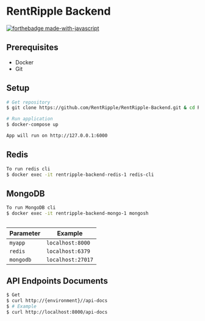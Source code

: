 # RentRipple Backend

[![forthebadge made-with-javascript](https://forthebadge.com/images/badges/made-with-javascript.svg)](https://nodejs.org/en/)


## Prerequisites
- Docker
- Git


## Setup 
```bash
# Get repository
$ git clone https://github.com/RentRipple/RentRipple-Backend.git & cd RentRipple-Backend/

# Run application
$ docker-compose up

App will run on http://127.0.0.1:6000
 ```
 ## Redis
 ```bash
 To run redis cli
 $ docker exec -it rentripple-backend-redis-1 redis-cli
 ```

  ## MongoDB
 ```bash
 To run MongoDB cli
 $ docker exec -it rentripple-backend-mongo-1 mongosh
 ```

 ## 
| Parameter | Example 
| - | - 
| `myapp`   | `localhost:8000`
| `redis`   | `localhost:6379`
| `mongodb` |  `localhost:27017`

## API Endpoints Documents

```bash
$ Get 
$ curl http://{environment}//api-docs
$ # Example
$ curl http://localhost:8000/api-docs
```